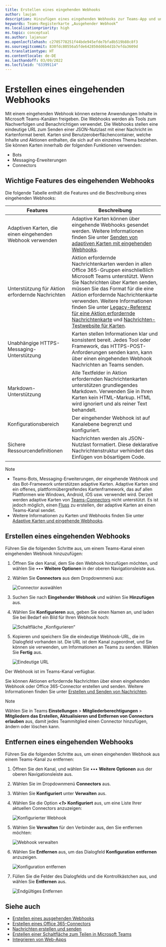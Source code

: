 ```yaml
---
title: Erstellen eines eingehenden Webhooks
author: laujan
description: Hinzufügen eines eingehenden Webhooks zur Teams-App und unter dessen Verwendung Posten von externen Anforderungen an Teams
keywords: Teams-Registerkarte „Ausgehender Webhook“
ms.localizationpriority: high
ms.topic: conceptual
ms.author: lajanuar
ms.openlocfilehash: c2705778251f44bde945efde7bfa8b519b88c8f3
ms.sourcegitcommit: 830fdc80556a5fde642850dd6b4d1b7efda3609d
ms.translationtype: HT
ms.contentlocale: de-DE
ms.lasthandoff: 03/09/2022
ms.locfileid: "63399114"
---
```

# <a name="create-an-incoming-webhook"></a>Erstellen eines eingehenden Webhooks

Mit einem eingehenden Webhook können externe Anwendungen Inhalte in Microsoft Teams-Kanälen freigeben. Die Webhooks werden als Tools zum Nachverfolgen und Benachrichtigen verwendet. Die Webhooks stellen eine eindeutige URL zum Senden einer JSON-Nutzlast mit einer Nachricht im Kartenformat bereit. Karten sind Benutzeroberflächencontainer, welche Inhalte und Aktionen enthalten, die sich auf ein einzelnes Thema beziehen. Sie können Karten innerhalb der folgenden Funktionen verwenden:

* Bots
* Messaging-Erweiterungen
* Connectors

## <a name="key-features-of-an-incoming-webhook"></a>Wichtige Features des eingehenden Webhooks

Die folgende Tabelle enthält die Features und die Beschreibung eines eingehenden Webhooks:

| Features | Beschreibung |
| -------- | ----------- |
|Adaptiven Karten, die einen eingehenden Webhook verwenden | Adaptive Karten können über eingehende Webhooks gesendet werden. Weitere Informationen finden Sie unter [Senden von adaptiven Karten mit eingehenden Webhooks](../../webhooks-and-connectors/how-to/connectors-using.md#send-adaptive-cards-using-an-incoming-webhook).|
|Unterstützung für Aktion erfordernde Nachrichten|Aktion erfordernde Nachrichtenkarten werden in allen Office 365-Gruppen einschließlich Microsoft Teams unterstützt. Wenn Sie Nachrichten über Karten senden, müssen Sie das Format für die eine Aktion erfordernde Nachrichtenkarte verwenden. Weitere Informationen finden Sie unter [Legacy-Referenz für eine Aktion erfordernde Nachrichtenkarte](/outlook/actionable-messages/message-card-reference) und [Nachrichten-Testwebsite für Karten](https://messagecardplayground.azurewebsites.net).|
|Unabhängige HTTPS-Messaging-Unterstützung|Karten stellen Informationen klar und konsistent bereit. Jedes Tool oder Framework, das HTTPS-POST-Anforderungen senden kann, kann über einen eingehenden Webhook Nachrichten an Teams senden.|
|Markdown-Unterstützung|Alle Textfelder in Aktion erfordernden Nachrichtenkarten unterstützen grundlegendes Markdown. Verwenden Sie in Ihren Karten kein HTML-Markup. HTML wird ignoriert und als reiner Text behandelt.|
|Konfigurationsbereich|Der eingehender Webhook ist auf Kanalebene begrenzt und konfiguriert.|
|Sichere Ressourcendefinitionen|Nachrichten werden als JSON-Nutzlast formatiert. Diese deklarative Nachrichtenstruktur verhindert das Einfügen von bösartigem Code.|

<!--- TBD: A note should be short and eye-catching. No need to put a list item inside a Note or any admonition for that matter. Re-write the below list item.
--->

> [!NOTE]
>
> * Teams-Bots, Messaging-Erweiterungen, der eingehende Webhook und das Bot-Framework unterstützen adaptive Karten. Adaptive Karten sind ein offenes, plattformübergreifendes Kartenframework, das auf allen Plattformen wie Windows, Android, iOS usw. verwendet wird. Derzeit werden adaptive Karten von [Teams-Connectors](../../webhooks-and-connectors/how-to/connectors-creating.md) nicht unterstützt. Es ist jedoch möglich, einen [Fluss](https://flow.microsoft.com/blog/microsoft-flow-in-microsoft-teams/) zu erstellen, der adaptive Karten an einen Teams-Kanal sendet.
> * Weitere Informationen zu Karten und Webhooks finden Sie unter [Adaptive Karten und eingehende Webhooks](~/task-modules-and-cards/what-are-cards.md#adaptive-cards-and-incoming-webhooks).

## <a name="create-an-incoming-webhook"></a>Erstellen eines eingehenden Webhooks

Führen Sie die folgenden Schritte aus, um einem Teams-Kanal einen eingehenden Webhook hinzuzufügen:

1. Öffnen Sie den Kanal, dem Sie den Webhook hinzufügen möchten, und wählen Sie &#8226;&#8226;&#8226; **Weitere Optionen** in der oberen Navigationsleiste aus.
1. Wählen Sie **Connectors** aus dem Dropdownmenü aus:

    ![Connector auswählen](~/assets/images/connectors.png)

1. Suchen Sie nach **Eingehender Webhook** und wählen Sie **Hinzufügen** aus.
1. Wählen Sie **Konfigurieren** aus, geben Sie einen Namen an, und laden Sie bei Bedarf ein Bild für Ihren Webhook hoch:

    ![Schaltfläche „Konfigurieren“](~/assets/images/configure.png)

1. Kopieren und speichern Sie die eindeutige Webhook-URL, die im Dialogfeld vorhanden ist. Die URL ist dem Kanal zugeordnet, und Sie können sie verwenden, um Informationen an Teams zu senden. Wählen Sie **Fertig** aus.

    ![Eindeutige URL](~/assets/images/url.png)

Der Webhook ist im Teams-Kanal verfügbar.

Sie können Aktionen erfordernde Nachrichten über einen eingehenden Webhook oder Office 365-Connector erstellen und senden. Weitere Informationen finden Sie unter [Erstellen und Senden von Nachrichten](~/webhooks-and-connectors/how-to/connectors-using.md).

> [!NOTE]
> Wählen Sie in Teams **Einstellungen** > **Mitgliederberechtigungen** > **Mitgliedern das Erstellen, Aktualisieren und Entfernen von Connectors erlauben** aus, damit jedes Teammitglied einen Connector hinzufügen, ändern oder löschen kann.

## <a name="remove-an-incoming-webhook"></a>Entfernen eines eingehenden Webhooks

Führen Sie die folgenden Schritte aus, um einen eingehenden Webhook aus einem Teams-Kanal zu entfernen:

1. Öffnen Sie den Kanal, und wählen Sie &#8226;&#8226;&#8226; **Weitere Optionen** aus der oberen Navigationsleiste aus.
1. Wählen Sie im Dropdownmenü **Connectors** aus.
1. Wählen Sie **Konfiguriert** unter **Verwalten** aus.
1. Wählen Sie die Option **<*1*> Konfiguriert** aus, um eine Liste Ihrer aktuellen Connectors anzuzeigen:

    ![Konfigurierter Webhook](~/assets/images/configured.png)

1. Wählen Sie **Verwalten** für den Verbinder aus, den Sie entfernen möchten:

    ![Webhook verwalten](~/assets/images/manage.png)

1. Wählen Sie **Entfernen** aus, um das Dialogfeld **Konfiguration entfernen** anzuzeigen.

    ![Konfiguration entfernen](~/assets/images/removeconfiguration.png)

1. Füllen Sie die Felder des Dialogfelds und die Kontrollkästchen aus, und wählen Sie **Entfernen** aus.

    ![Endgültiges Entfernen](~/assets/images/finalremove.png)

## <a name="see-also"></a>Siehe auch

* [Erstellen eines ausgehenden Webhooks](~/webhooks-and-connectors/how-to/add-outgoing-webhook.md)
* [Erstellen eines Office 365-Connectors](~/webhooks-and-connectors/how-to/connectors-creating.md)
* [Nachrichten erstellen und senden](~/webhooks-and-connectors/how-to/connectors-using.md)
* [Erstellen einer Schaltfläche zum Teilen in Microsoft Teams](../../concepts/build-and-test/share-to-teams.md#create-share-to-teams-button)
* [Integrieren von Web-Apps](~/samples/integrate-web-apps-overview.md)

